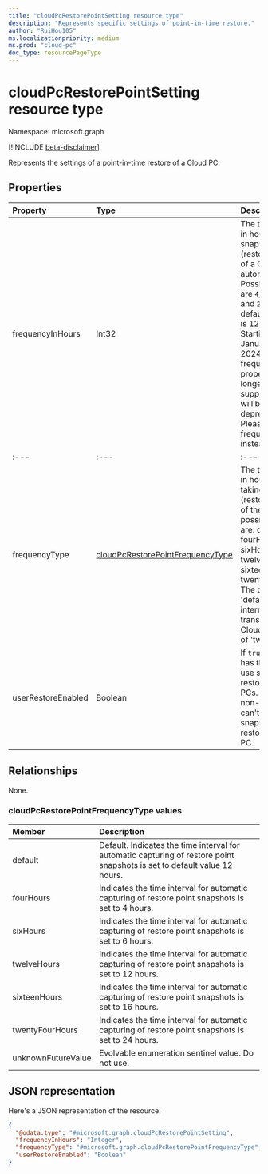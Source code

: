 ```yaml
---
title: "cloudPcRestorePointSetting resource type"
description: "Represents specific settings of point-in-time restore."
author: "RuiHou105"
ms.localizationpriority: medium
ms.prod: "cloud-pc"
doc_type: resourcePageType
---
```


# cloudPcRestorePointSetting resource type

Namespace: microsoft.graph

[!INCLUDE [beta-disclaimer](../../includes/beta-disclaimer.md)]

Represents the settings of a point-in-time restore of a Cloud PC.

## Properties

|Property|Type|Description|
|:---|:---|:---|
|frequencyInHours|Int32|The time interval in hours to take snapshots (restore points) of a Cloud PC automatically. Possible values are `4`, `6`, `12`, `16`, and `24`. The default frequency is 12 hours. Starting from January 31, 2024, frequencyInHours property will no longer be supported and will be marked as deprecated. Please use frequencyType instead.|
|:---|:---|:---|
|frequencyType|[cloudPcRestorePointFrequencyType](#cloudPcRestorePointFrequencyType-values)|The time interval in hours for auto taking snapshots (restore points) of the Cloud PC, possible values are: default, fourHours, sixHours, twelveHours, sixteenHours, twentyFourHours. The default value: 'default' which internally translates to Cloud PC default of 'twelveHours'.|
|userRestoreEnabled|Boolean|If `true`, the user has the ability to use snapshots to restore Cloud PCs. If `false`, non-admin users can't use snapshots to restore the Cloud PC.|

## Relationships

None.


### cloudPcRestorePointFrequencyType values


|Member|Description|
|:---|:---|
|default|Default. Indicates the time interval for automatic capturing of restore point snapshots is set to default value 12 hours.|0|
|fourHours|Indicates the time interval for automatic capturing of restore point snapshots is set to 4 hours.|1|
|sixHours|Indicates the time interval for automatic capturing of restore point snapshots is set to 6 hours.|2|
|twelveHours|Indicates the time interval for automatic capturing of restore point snapshots is set to 12 hours.|3|
|sixteenHours|Indicates the time interval for automatic capturing of restore point snapshots is set to 16 hours.|4|
|twentyFourHours|Indicates the time interval for automatic capturing of restore point snapshots is set to 24 hours.|5|
|unknownFutureValue|Evolvable enumeration sentinel value. Do not use. |6|


## JSON representation

Here's a JSON representation of the resource.
<!-- {
  "blockType": "resource",
  "@odata.type": "microsoft.graph.cloudPcRestorePointSetting"
}
-->

``` json
{
  "@odata.type": "#microsoft.graph.cloudPcRestorePointSetting",
  "frequencyInHours": "Integer",
  "frequencyType": "#microsoft.graph.cloudPcRestorePointFrequencyType",
  "userRestoreEnabled": "Boolean"
}
```

